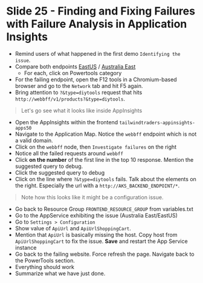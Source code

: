 # Slide 25 - Finding and Fixing Failures with Failure Analysis in Application Insights

* Remind users of what happened in the first demo `Identifying the issue`.
* Compare both endpoints [EastUS](http://tailwindtraders-website-eastus-apps50-*.azurewebsites.net) / [Australia East](http://tailwindtraders-website-auseast-apps50-*.azurewebsites.net)
  - For each, click on Powertools category
* For the failing endpoint, open the F12 tools in a Chromium-based browser and go to the `Network` tab and hit F5 again.
* Bring attention to `?&type=diytools` request that hits `http://webbff/v1/products?&type=diytools`. 

> Let's go see what it looks like inside AppInsights

* Open the AppInsights within the frontend `tailwindtraders-appinsights-apps50`
* Navigate to the Application Map. Notice the `webbff` endpoint which is not a valid domain.
* Click on the `webbff` node, then `Investigate failures` on the right
* Notice all the failed requests around `webbff`
* Click **on the number** of the first line in the top 10 response. Mention the suggested query to debug.
* Click the suggested query to debug
* Click on the line where `?&type=diytools` fails. Talk about the elements on the right. Especially the url with a  `http://AKS_BACKEND_ENDPOINT/*`. 

> Note how this looks like it might be a configuration issue.

* Go back to Resource Group `FRONTEND_RESOURCE_GROUP` from variables.txt
* Go to the AppService exhibiting the issue (Australia East/EastUS)
* Go to `Settings > Configuration`
* Show value of `ApiUrl` and `ApiUrlShoppingCart`.
* Mention that `ApiUrl` is basically missing the host. Copy host from `ApiUrlShoppingCart` to fix the issue. **Save** and restart the App Service instance
* Go back to the failing website. Force refresh the page. Navigate back to the PowerTools section.
* Everything should work
* Summarize what we have just done.
